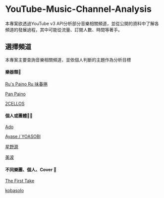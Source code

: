 # YouTube-Music-Channel-Analysis

本專案欲透過YouTube v3 API分析部分音樂相關頻道，並從公開的資料中了解各頻道的發展過程，其中可能從流量、訂閱人數、時間等著手。

## 選擇頻道
本專案主要查詢音樂相關頻道，並依個人判斷的主題作為分析目標

#### 樂器類:musical_keyboard:
[Ru's Paino Ru 味春捲](https://www.youtube.com/channel/UCAYrMNl92jw6cpjdpBP8JyA)

[Pan Paino](https://www.youtube.com/channel/UCI7ktPB6toqucpkkCiolwLg)

[2CELLOS](https://www.youtube.com/channel/UCyjuFsbclXyntSRMBAILzbw)

#### 個人或團體:guardsman:
[Ado](https://www.youtube.com/channel/UCln9P4Qm3-EAY4aiEPmRwEA)

[Ayase / YOASOBI](https://www.youtube.com/channel/UCvpredjG93ifbCP1Y77JyFA)

[星野源](https://www.youtube.com/channel/UCPKlrgZXnnb89nSeITvTdGA)

[美波](https://www.youtube.com/channel/UC2JzylaIF8qeowc7-5VwwmA)

#### 不同樂團、個人、Cover :japanese_castle:
[The First Take](https://www.youtube.com/channel/UC9zY_E8mcAo_Oq772LEZq8Q)

[kobasolo](https://www.youtube.com/channel/UCDbQblY1XASbgqOXmy6FOFQ)

